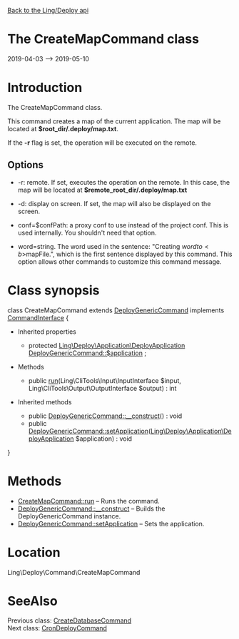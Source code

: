[Back to the Ling/Deploy api](https://github.com/lingtalfi/Deploy/blob/master/doc/api/Ling/Deploy.md)



The CreateMapCommand class
================
2019-04-03 --> 2019-05-10






Introduction
============

The CreateMapCommand class.

This command creates a map of the current application.
The map will be located at **$root_dir/.deploy/map.txt**.

If the **-r** flag is set, the operation will be executed on the remote.



Options
----------
- -r: remote. If set,  executes the operation on the remote.
     In this case, the map will be located at **$remote_root_dir/.deploy/map.txt**
- -d: display on screen. If set, the map will also be displayed on the screen.

- conf=$confPath: a proxy conf to use instead of the project conf. This is used internally. You shouldn't need that option.

- word=string. The word used in the sentence: "Creating $word to <b>$mapFile</b>.",
             which is the first sentence displayed by this command.
             This option allows other commands to customize this command message.



Class synopsis
==============


class <span class="pl-k">CreateMapCommand</span> extends [DeployGenericCommand](https://github.com/lingtalfi/Deploy/blob/master/doc/api/Ling/Deploy/Command/DeployGenericCommand.md) implements [CommandInterface](https://github.com/lingtalfi/CliTools/blob/master/doc/api/Ling/CliTools/Command/CommandInterface.md) {

- Inherited properties
    - protected [Ling\Deploy\Application\DeployApplication](https://github.com/lingtalfi/Deploy/blob/master/doc/api/Ling/Deploy/Application/DeployApplication.md) [DeployGenericCommand::$application](#property-application) ;

- Methods
    - public [run](https://github.com/lingtalfi/Deploy/blob/master/doc/api/Ling/Deploy/Command/CreateMapCommand/run.md)(Ling\CliTools\Input\InputInterface $input, Ling\CliTools\Output\OutputInterface $output) : int

- Inherited methods
    - public [DeployGenericCommand::__construct](https://github.com/lingtalfi/Deploy/blob/master/doc/api/Ling/Deploy/Command/DeployGenericCommand/__construct.md)() : void
    - public [DeployGenericCommand::setApplication](https://github.com/lingtalfi/Deploy/blob/master/doc/api/Ling/Deploy/Command/DeployGenericCommand/setApplication.md)([Ling\Deploy\Application\DeployApplication](https://github.com/lingtalfi/Deploy/blob/master/doc/api/Ling/Deploy/Application/DeployApplication.md) $application) : void

}






Methods
==============

- [CreateMapCommand::run](https://github.com/lingtalfi/Deploy/blob/master/doc/api/Ling/Deploy/Command/CreateMapCommand/run.md) &ndash; Runs the command.
- [DeployGenericCommand::__construct](https://github.com/lingtalfi/Deploy/blob/master/doc/api/Ling/Deploy/Command/DeployGenericCommand/__construct.md) &ndash; Builds the DeployGenericCommand instance.
- [DeployGenericCommand::setApplication](https://github.com/lingtalfi/Deploy/blob/master/doc/api/Ling/Deploy/Command/DeployGenericCommand/setApplication.md) &ndash; Sets the application.





Location
=============
Ling\Deploy\Command\CreateMapCommand


SeeAlso
==============
Previous class: [CreateDatabaseCommand](https://github.com/lingtalfi/Deploy/blob/master/doc/api/Ling/Deploy/Command/CreateDatabaseCommand.md)<br>Next class: [CronDeployCommand](https://github.com/lingtalfi/Deploy/blob/master/doc/api/Ling/Deploy/Command/CronDeployCommand.md)<br>

